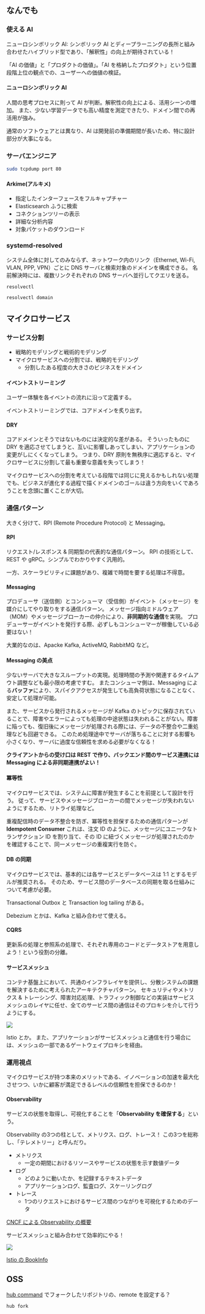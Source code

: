 ## なんでも

### 使える AI

ニューロシンボリック AI: シンボリック AI とディープラーニングの長所と組み合わせたハイブリッド型であり、「解釈性」の向上が期待されている！

「AI の価値」と「プロダクトの価値」。「AI を格納したプロダクト」という位置段階上位の観点での、ユーザーへの価値の検証。

#### ニューロシンボリック AI

人間の思考プロセスに則って AI が判断。解釈性の向上による、活用シーンの増加。
また、少ない学習データでも高い精度を測定できたり、ドメイン間での再活用が強み。

通常のソフトウェアとは異なり、AI は開発前の準備期間が長いため、特に設計部分が大事になる。

### サーバエンジニア

``` sh
sudo tcpdump port 80
```

#### Arkime(アルキメ)

- 指定したインターフェースをフルキャプチャー
- Elasticsearch ふうに検索
- コネクションツリーの表示
- 詳細な分析内容
- 対象パケットのダウンロード

### systemd-resolved

システム全体に対してのみならず、ネットワーク内のリンク（Ethernet, Wi-Fi, VLAN, PPP, VPN）ごとに DNS サーバと検索対象のドメインを構成できる。
名前解決時には、複数リンクそれぞれの DNS サーバへ並行してクエリを送る。

``` sh
resolvectl

resolvectl domain
```


## マイクロサービス

### サービス分割

- 戦略的モデリングと戦術的モデリング
- マイクロサービスへの分割では、戦略的モデリング
  - 分割したある程度の大きさのビジネスをドメイン

#### イベントストリーミング

ユーザー体験を各イベントの流れに沿って定義する。

イベントストリーミングでは、コアドメインを炙り出す。

#### DRY

コアドメインとそうではないものには決定的な差がある。
そういったものに DRY を適応させてしまうと、互いに影響しあってしまい、アプリケーションの変更がしにくくなってしまう。
つまり、DRY 原則を無秩序に適応すると、マイクロサービスに分割して最も重要な意義を失ってしまう！

マイクロサービスへの分割を考えている段階では同じに見えるかもしれない処理でも、ビジネスが進化する過程で描くドメインのゴールは違う方向をいくであろうことを念頭に置くことが大切。


### 通信パターン

大きく分けて、RPI (Remote Procedure Protocol) と Messaging。

#### RPI

リクエスト/レスポンス & 同期型の代表的な通信パターン。
RPI の技術として、REST や gRPC。シンプルでわかりやすく汎用的。

一方、スケーラビリティに課題があり、複雑で時間を要する処理は不得意。

#### Messaging

プロデューサ（送信側）とコンシューマ（受信側）がイベント（メッセージ）を媒介にしてやり取りをする通信パターン。
メッセージ指向ミドルウェア（MOM）やメッセージブローカーの仲介により、**非同期的な通信**を実現。
プロデューサーがイベントを発行する際、必ずしもコンシューマーが稼働している必要はない！

大業的なのは、Apacke Kafka, ActiveMQ, RabbitMQ など。

#### Messaging の美点

少ないサーバで大きなスループットの実現。処理時間の予測や関連するタイムアウト調整なども最小限の考慮ですむ。
またコンシューマ側は、Messaging による**バッファ**により、スパイクアクセスが発生しても高負荷状態になることなく、安定して処理が可能。

また、サービスから発行されるメッセージが Kafka のトピックに保存されていることで、障害やエラーによっても処理の中途状態は失われることがない。障害に陥っても、復旧後にメッセージが処理される際には、データの不整合や二重処理なども回避できる。
このため処理途中でサーバが落ちることに対する影響も小さくなり、サーバに過度な信頼性を求める必要がなくなる！

**クライアントからの受け口は REST で作り、バックエンド間のサービス連携には Messaging による非同期連携がよい！**

#### 冪等性

マイクロサービスでは、システムに障害が発生することを前提として設計を行う。
従って、サービスやメッセージブローカーの間でメッセージが失われないようにするため、リトライ処理など。

重複配信時のデータ不整合を防ぎ、冪等性を担保するための通信パターンが **Idempotent Consumer**
これは、注文 ID のように、メッセージにユニークなトランザクション ID を割り当て、その ID に紐づくメッセージが処理されたのかを確認することで、同一メッセージの重複実行を防ぐ。

#### DB の同期

マイクロサービスでは、基本的には各サービスとデータベースは 1:1 とするモデルが推奨される。
そのため、サービス間のデータベースの同期を取る仕組みについて考慮が必要。

Transactional Outbox と Transaction log tailing がある。

Debezium とかは、Kafka と組み合わせて使える。

#### CQRS

更新系の処理と参照系の処理で、それぞれ専用のコードとデータストアを用意しよう！という役割の分離。

#### サービスメッシュ

コンテナ基盤上において、共通のインフラレイヤを提供し、分散システムの課題を解決するために考えられたアーキテクチャパターン。
セキュリティやメトリクス & トレーシング、障害対応処理、トラフィック制御などの実装はサービスメッシュのレイヤに任せ、全てのサービス間の通信はそのプロキシを介して行うようにする。

![](img/service_mesh.png)

Istio とか。
また、アプリケーションがサービスメッシュと通信を行う場合には、メッシュの一部であるゲートウェイプロキシを経由。


### 運用視点

マイクロサービスが持つ本来のメリットである、イノベーションの加速を最大化させつつ、いかに顧客が満足できるレベルの信頼性を担保できるのか！

#### Observability

サービスの状態を取得し、可視化することを「**Observability を確保する**」という。

Observability の3つの柱として、メトリクス、ログ、トレース！
この3つを総称し、「テレメトリー」と呼んだり。

- メトリクス
  - 一定の期間におけるリソースやサービスの状態を示す数値データ
- ログ
  - どのように動いたか、を記録するテキストデータ
  - アプリケーションログ、監査ログ、スケーリングログ
- トレース
  - 1つのリクエストにおけるサービス間のつながりを可視化するためのデータ

[CNCF による Observability の概要](https://github.com/cncf/tag-observability/blob/main/whitepaper.md)

サービスメッシュと組み合わせて効率的にやる！

![](img/observability.png)


[Istio の BookInfo](https://istio.io/latest/docs/examples/bookinfo/)


## OSS

[hub command](https://github.com/github/hub) でフォークしたリポジトリの、remote を設定する？

``` sh
hub fork
```


